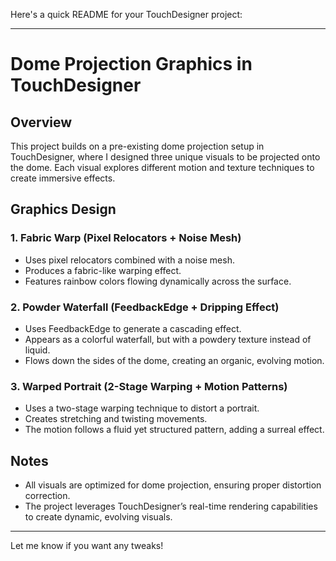 Here's a quick README for your TouchDesigner project:  

---

# Dome Projection Graphics in TouchDesigner  

## Overview  
This project builds on a pre-existing dome projection setup in TouchDesigner, where I designed three unique visuals to be projected onto the dome. Each visual explores different motion and texture techniques to create immersive effects.  

## Graphics Design  

### 1. **Fabric Warp (Pixel Relocators + Noise Mesh)**  
- Uses pixel relocators combined with a noise mesh.  
- Produces a fabric-like warping effect.  
- Features rainbow colors flowing dynamically across the surface.  

### 2. **Powder Waterfall (FeedbackEdge + Dripping Effect)**  
- Uses FeedbackEdge to generate a cascading effect.  
- Appears as a colorful waterfall, but with a powdery texture instead of liquid.  
- Flows down the sides of the dome, creating an organic, evolving motion.  

### 3. **Warped Portrait (2-Stage Warping + Motion Patterns)**  
- Uses a two-stage warping technique to distort a portrait.  
- Creates stretching and twisting movements.  
- The motion follows a fluid yet structured pattern, adding a surreal effect.  

## Notes  
- All visuals are optimized for dome projection, ensuring proper distortion correction.  
- The project leverages TouchDesigner’s real-time rendering capabilities to create dynamic, evolving visuals.  

---

Let me know if you want any tweaks!
